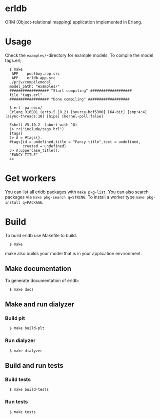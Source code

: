 # erldb

ORM (Object-relational mapping) application implemented in Erlang.

# Usage

Check the ``examples/``-directory for example models. To compile the model tags.erl;
```
  $ make
   APP    poolboy.app.src
   APP    erldb.app.src
  ./priv/compilemodel
  model_path: "examples/"
  ################## "Start compiling" ###################
  file "tags.erl"
  ################## "Done compiling" ###################

  $ erl -pa ebin/
  Erlang R16B01 (erts-5.10.2) [source-bdf5300] [64-bit] [smp:4:4] [async-threads:10] [hipe] [kernel-poll:false]

  Eshell V5.10.2  (abort with ^G)
  1> rr("include/tags.hrl").
  [tags]
  2> A = #tags{}.
  #tags{id = undefined,title = "Fancy title",text = undefined,
        created = undefined}
  3> A:uppercase_title().
  "FANCY TITLE"
  4>
```

# Get workers

You can list all erldb packages with ```make pkg-list```. You can also search packages via ```make pkg-search q=STRING```.
To install a worker type ```make pkg-install q=PACKAGE```.

# Build
To build erldb use Makefile to build.

```
  $ make
```

make also builds your model that is in your application environment.

## Make documentation
To generate documentation of erldb:

```
  $ make docs
```

## Make and run dialyzer

### Build plt
```
  $ make build-plt
```

### Run dialyzer
```
  $ make dialyzer
```

## Build and run tests

### Build tests
```
  $ make build-tests
```

### Run tests
```
  $ make tests
```
